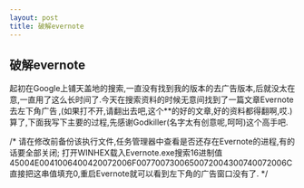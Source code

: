 ```yaml
---
layout: post
title: 破解evernote
---
```


## 破解evernote

起初在Google上铺天盖地的搜索,一直没有找到我的版本的去广告版本,后就没太在意,一直用了这么长时间了.今天在搜索资料的时候无意间找到了一篇文章Evernote去左下角广告 ,(如果打不开,请翻出去吧,这个**的好的文章,好的资料都得翻啊,哎.)算了,下面我写下主要的过程,先感谢Godkiller(名字太有创意呢,呵呵)这个高手吧.

/*
请在修改前备份该执行文件,任务管理器中查看是否还存在Evernote的进程,有的话要全部关闭;
打开WINHEX载入Evernote.exe搜索16进制值
45004E0041006400420072006F0077007300650072004300740072006C
直接把这串值填充0,重启Evernote就可以看到左下角的广告窗口没有了.
*/

